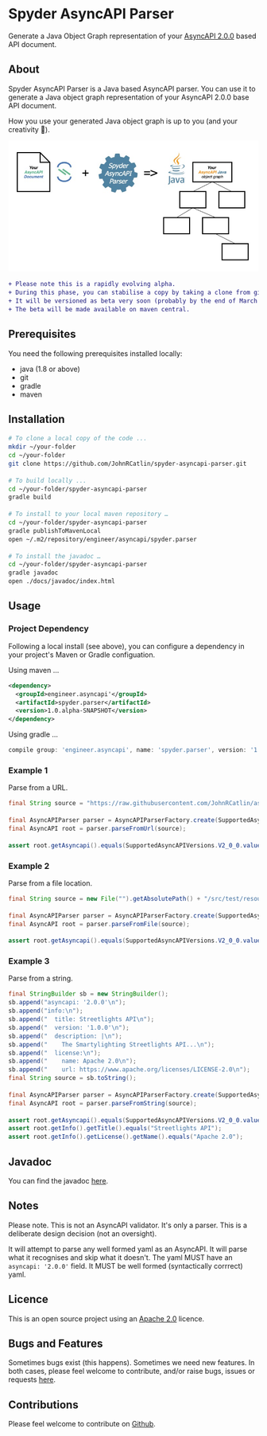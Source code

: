 # Spyder AsyncAPI Parser
Generate a Java Object Graph representation of your [AsyncAPI 2.0.0](https://github.com/asyncapi/asyncapi/blob/master/versions/2.0.0/asyncapi.md) based API document.

## About
Spyder AsyncAPI Parser is a Java based AsyncAPI parser. 
You can use it to generate a Java object graph representation of your AsyncAPI 2.0.0 base API document.

How you use your generated Java object graph is up to you (and your creativity 🙂).

![Graphic](images/spyder-parser-grapic-770x400.jpg)

```diff
+ Please note this is a rapidly evolving alpha.
+ During this phase, you can stabilise a copy by taking a clone from github.
+ It will be versioned as beta very soon (probably by the end of March 2021).
+ The beta will be made available on maven central.
```


## Prerequisites
You need the following prerequisites installed locally:
* java (1.8 or above)
* git
* gradle
* maven

## Installation
```bash
# To clone a local copy of the code ...
mkdir ~/your-folder
cd ~/your-folder
git clone https://github.com/JohnRCatlin/spyder-asyncapi-parser.git

# To build locally ...
cd ~/your-folder/spyder-asyncapi-parser
gradle build

# To install to your local maven repository …
cd ~/your-folder/spyder-asyncapi-parser
gradle publishToMavenLocal
open ~/.m2/repository/engineer/asyncapi/spyder.parser

# To install the javadoc …
cd ~/your-folder/spyder-asyncapi-parser
gradle javadoc
open ./docs/javadoc/index.html
```

## Usage
### Project Dependency 
Following a local install (see above), you can configure a dependency in your project's Maven or Gradle configuation.

Using maven ...
```xml
<dependency>
  <groupId>engineer.asyncapi'</groupId>
  <artifactId>spyder.parser</artifactId>
  <version>1.0.alpha-SNAPSHOT</version>
</dependency>
```

Using gradle ...
```gradle
compile group: 'engineer.asyncapi', name: 'spyder.parser', version: '1.0.alpha-SNAPSHOT'    
```

### Example 1
Parse from a URL.

```java
final String source = "https://raw.githubusercontent.com/JohnRCatlin/asyncapi-recipes/main/src/fabrics/fabrics.amqp.yml"; 

final AsyncAPIParser parser = AsyncAPIParserFactory.create(SupportedAsyncAPIVersions.V2_0_0);
final AsyncAPI root = parser.parseFromUrl(source);

assert root.getAsyncapi().equals(SupportedAsyncAPIVersions.V2_0_0.value);
```

### Example 2
Parse from a file location.
```java
final String source = new File("").getAbsolutePath() + "/src/test/resources/streetlights2.yml";

final AsyncAPIParser parser = AsyncAPIParserFactory.create(SupportedAsyncAPIVersions.V2_0_0);
final AsyncAPI root = parser.parseFromFile(source);

assert root.getAsyncapi().equals(SupportedAsyncAPIVersions.V2_0_0.value);
```

### Example 3
Parse from a string.

```java
final StringBuilder sb = new StringBuilder();
sb.append("asyncapi: '2.0.0'\n");
sb.append("info:\n");
sb.append("  title: Streetlights API\n");
sb.append("  version: '1.0.0'\n");
sb.append("  description: |\n");
sb.append("    The Smartylighting Streetlights API...\n");
sb.append("  license:\n");
sb.append("    name: Apache 2.0\n");
sb.append("    url: https://www.apache.org/licenses/LICENSE-2.0\n");
final String source = sb.toString();

final AsyncAPIParser parser = AsyncAPIParserFactory.create(SupportedAsyncAPIVersions.V2_0_0);
final AsyncAPI root = parser.parseFromString(source);

assert root.getAsyncapi().equals(SupportedAsyncAPIVersions.V2_0_0.value);
assert root.getInfo().getTitle().equals("Streetlights API");
assert root.getInfo().getLicense().getName().equals("Apache 2.0");
```

## Javadoc
You can find the javadoc [here](https://johnrcatlin.github.io/spyder-asyncapi-parser/javadoc/).

## Notes
Please note. This is not an AsyncAPI validator. It's only a parser. This is a deliberate design decision (not an oversight).

It will attempt to parse any well formed yaml as an AsyncAPI. It will parse what it recognises and skip what it doesn't. The yaml MUST have an `asyncapi: '2.0.0'` field. It MUST be well formed (syntactically corrrect) yaml.

## Licence
This is an open source project using an [Apache 2.0](https://github.com/JohnRCatlin/spyder-asyncapi-parser/blob/master/LICENSE) licence.

## Bugs and Features
Sometimes bugs exist (this happens). 
Sometimes we need new features. 
In both cases, please feel welcome to contribute, and/or raise bugs, issues or requests [here](https://github.com/JohnRCatlin/spyder-asyncapi-parser).

## Contributions
Please feel welcome to contribute on [Github](https://github.com/JohnRCatlin/spyder-asyncapi-parser).
